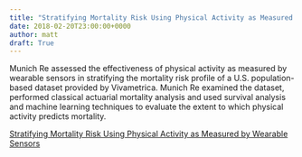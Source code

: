 ```yaml
---
title: "Stratifying Mortality Risk Using Physical Activity as Measured by Wearable Sensors"
date: 2018-02-20T23:00:00+0000
author: matt
draft: True
---
```

Munich Re assessed the effectiveness of physical activity as measured by wearable sensors in stratifying the mortality risk profile of a U.S. population-based dataset provided by Vivametrica. Munich Re examined the dataset, performed classical actuarial mortality analysis and used survival analysis and machine learning techniques to evaluate the extent to which physical activity predicts mortality. 

[ Stratifying Mortality Risk Using Physical Activity as Measured by Wearable Sensors ]( https://www.munichre.com/site/marclife-mobile/get/documents_E-889788279/marclife/assset.marclife/Documents/Publications/Stratifying_Risk_Using_Wearable_Data.pdf )
